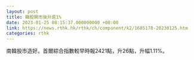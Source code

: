 ```yaml
---
layout: post
title: 韓股開市後升逾1%
date: 2023-01-25 08:15:37.000000000 +08:00
link: https://news.rthk.hk/rthk/ch/component/k2/1685178-20230125.htm
categories: rthk
---
```


南韓股市造好。首爾綜合指數較早時報2421點，升26點，升幅1.11%。
